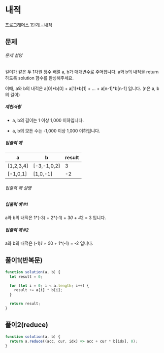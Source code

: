 # 내적

[프로그래머스 1단계 - 내적](https://school.programmers.co.kr/learn/courses/30/lessons/70128)

## 문제

###### 문제 설명

길이가 같은 두 1차원 정수 배열 a, b가 매개변수로 주어집니다. a와 b의 내적을 return 하도록 solution 함수를 완성해주세요.

이때, a와 b의 내적은 a[0]*b[0] + a[1]*b[1] + ... + a[n-1]\*b[n-1] 입니다. (n은 a, b의 길이)

##### 제한사항

- a, b의 길이는 1 이상 1,000 이하입니다.

- a, b의 모든 수는 -1,000 이상 1,000 이하입니다.

##### 입출력 예

| a         | b           | result |
| --------- | ----------- | ------ |
| [1,2,3,4] | [-3,-1,0,2] | 3      |
| [-1,0,1]  | [1,0,-1]    | -2     |

###### 입출력 예 설명

##### 입출력 예 #1

a와 b의 내적은 1*(-3) + 2*(-1) + 3*0 + 4*2 = 3 입니다.

##### 입출력 예 #2

a와 b의 내적은 (-1)*1 + 0*0 + 1\*(-1) = -2 입니다.

## 풀이1(반복문)

```javascript
function solution(a, b) {
  let result = 0;

  for (let i = 0; i < a.length; i++) {
    result += a[i] * b[i];
  }

  return result;
}
```

## 풀이2(reduce)

```javascript
function solution(a, b) {
  return a.reduce((acc, cur, idx) => acc + cur * b[idx], 0);
}
```
